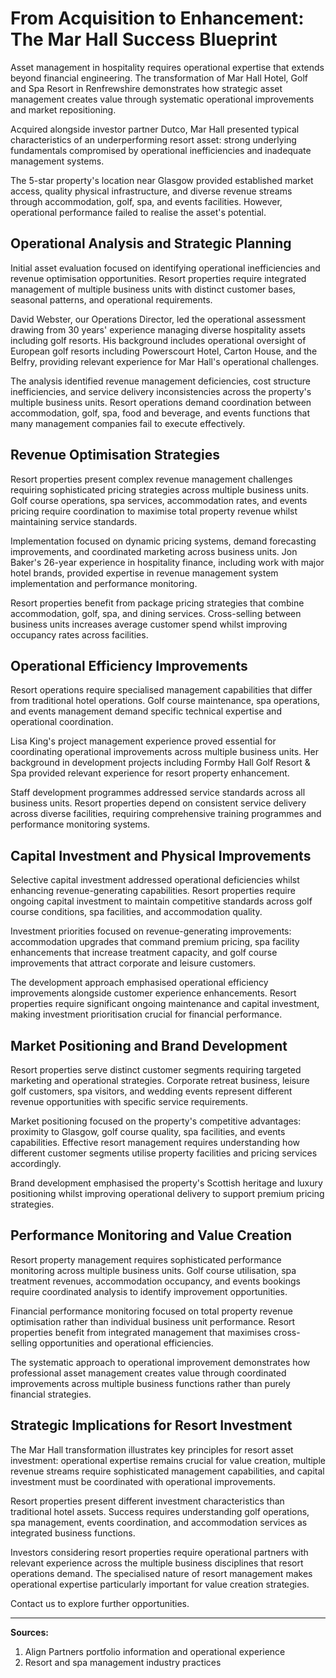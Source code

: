 # From Acquisition to Enhancement: The Mar Hall Success Blueprint

Asset management in hospitality requires operational expertise that extends beyond financial engineering. The transformation of Mar Hall Hotel, Golf and Spa Resort in Renfrewshire demonstrates how strategic asset management creates value through systematic operational improvements and market repositioning.

Acquired alongside investor partner Dutco, Mar Hall presented typical characteristics of an underperforming resort asset: strong underlying fundamentals compromised by operational inefficiencies and inadequate management systems.

The 5-star property's location near Glasgow provided established market access, quality physical infrastructure, and diverse revenue streams through accommodation, golf, spa, and events facilities. However, operational performance failed to realise the asset's potential.

## Operational Analysis and Strategic Planning

Initial asset evaluation focused on identifying operational inefficiencies and revenue optimisation opportunities. Resort properties require integrated management of multiple business units with distinct customer bases, seasonal patterns, and operational requirements.

David Webster, our Operations Director, led the operational assessment drawing from 30 years' experience managing diverse hospitality assets including golf resorts. His background includes operational oversight of European golf resorts including Powerscourt Hotel, Carton House, and the Belfry, providing relevant experience for Mar Hall's operational challenges.

The analysis identified revenue management deficiencies, cost structure inefficiencies, and service delivery inconsistencies across the property's multiple business units. Resort operations demand coordination between accommodation, golf, spa, food and beverage, and events functions that many management companies fail to execute effectively.

## Revenue Optimisation Strategies

Resort properties present complex revenue management challenges requiring sophisticated pricing strategies across multiple business units. Golf course operations, spa services, accommodation rates, and events pricing require coordination to maximise total property revenue whilst maintaining service standards.

Implementation focused on dynamic pricing systems, demand forecasting improvements, and coordinated marketing across business units. Jon Baker's 26-year experience in hospitality finance, including work with major hotel brands, provided expertise in revenue management system implementation and performance monitoring.

Resort properties benefit from package pricing strategies that combine accommodation, golf, spa, and dining services. Cross-selling between business units increases average customer spend whilst improving occupancy rates across facilities.

## Operational Efficiency Improvements

Resort operations require specialised management capabilities that differ from traditional hotel operations. Golf course maintenance, spa operations, and events management demand specific technical expertise and operational coordination.

Lisa King's project management experience proved essential for coordinating operational improvements across multiple business units. Her background in development projects including Formby Hall Golf Resort & Spa provided relevant experience for resort property enhancement.

Staff development programmes addressed service standards across all business units. Resort properties depend on consistent service delivery across diverse facilities, requiring comprehensive training programmes and performance monitoring systems.

## Capital Investment and Physical Improvements

Selective capital investment addressed operational deficiencies whilst enhancing revenue-generating capabilities. Resort properties require ongoing capital investment to maintain competitive standards across golf course conditions, spa facilities, and accommodation quality.

Investment priorities focused on revenue-generating improvements: accommodation upgrades that command premium pricing, spa facility enhancements that increase treatment capacity, and golf course improvements that attract corporate and leisure customers.

The development approach emphasised operational efficiency improvements alongside customer experience enhancements. Resort properties require significant ongoing maintenance and capital investment, making investment prioritisation crucial for financial performance.

## Market Positioning and Brand Development

Resort properties serve distinct customer segments requiring targeted marketing and operational strategies. Corporate retreat business, leisure golf customers, spa visitors, and wedding events represent different revenue opportunities with specific service requirements.

Market positioning focused on the property's competitive advantages: proximity to Glasgow, golf course quality, spa facilities, and events capabilities. Effective resort management requires understanding how different customer segments utilise property facilities and pricing services accordingly.

Brand development emphasised the property's Scottish heritage and luxury positioning whilst improving operational delivery to support premium pricing strategies.

## Performance Monitoring and Value Creation

Resort property management requires sophisticated performance monitoring across multiple business units. Golf course utilisation, spa treatment revenues, accommodation occupancy, and events bookings require coordinated analysis to identify improvement opportunities.

Financial performance monitoring focused on total property revenue optimisation rather than individual business unit performance. Resort properties benefit from integrated management that maximises cross-selling opportunities and operational efficiencies.

The systematic approach to operational improvement demonstrates how professional asset management creates value through coordinated improvements across multiple business functions rather than purely financial strategies.

## Strategic Implications for Resort Investment

The Mar Hall transformation illustrates key principles for resort asset investment: operational expertise remains crucial for value creation, multiple revenue streams require sophisticated management capabilities, and capital investment must be coordinated with operational improvements.

Resort properties present different investment characteristics than traditional hotel assets. Success requires understanding golf operations, spa management, events coordination, and accommodation services as integrated business functions.

Investors considering resort properties require operational partners with relevant experience across the multiple business disciplines that resort operations demand. The specialised nature of resort management makes operational expertise particularly important for value creation strategies.

Contact us to explore further opportunities.

---
**Sources:**
1. Align Partners portfolio information and operational experience
2. Resort and spa management industry practices